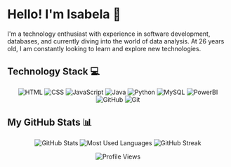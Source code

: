 # Hello! I'm Isabela 💜

I'm a technology enthusiast with experience in software development, databases, and currently diving into the world of data analysis. At 26 years old, I am constantly looking to learn and explore new technologies.

## Technology Stack 💻

<p align="center">
  <img src="https://img.shields.io/badge/HTML-000?style=for-the-badge&logo=html5&logoColor=30A3DC" alt="HTML">
  <img src="https://img.shields.io/badge/CSS3-000?style=for-the-badge&logo=css3&logoColor=E94D5F" alt="CSS">
  <img src="https://img.shields.io/badge/JavaScript-000?style=for-the-badge&logo=javascript&logoColor=30A3DC" alt="JavaScript">
  <img src="https://img.shields.io/badge/Java-000?style=for-the-badge&logo=java" alt="Java">
  <img src="https://img.shields.io/badge/Python-000000.svg?style=for-the-badge&logo=Python&logoColor=white" alt="Python">
  <img alt="MySQL" src="https://img.shields.io/badge/MySQL-000000.svg?style=for-the-badge&logo=MySQL&logoColor=white">
  <img src="https://img.shields.io/badge/Power%20BI-000000.svg?style=for-the-badge&logo=Power-BI&logoColor=black" alt="PowerBI">
  <img src="https://img.shields.io/badge/GitHub-000?style=for-the-badge&logo=github&logoColor=30A3DC" alt="GitHub">
  <img src="https://img.shields.io/badge/Git-000?style=for-the-badge&logo=git&logoColor=E94D5F" alt="Git">

## My GitHub Stats 📊

<p align="center">
  <img src="https://github-readme-stats.vercel.app/api?username=IsaMocellin&show_icons=true&theme=neon" alt="GitHub Stats">
  <img src="https://github-readme-stats.vercel.app/api/top-langs/?username=IsaMocellin&layout=compact&theme=neon" alt="Most Used Languages">
  <img src="https://github-readme-streak-stats.herokuapp.com/?user=IsaMocellin&theme=neon" alt="GitHub Streak">
</p>

<p align="center">
  <img src="https://komarev.com/ghpvc/?username=IsaMocellin&color=6A0DAD" alt="Profile Views">
</p>

